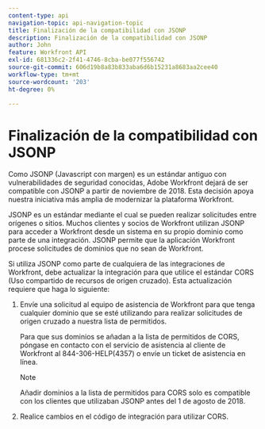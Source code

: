 ```yaml
---
content-type: api
navigation-topic: api-navigation-topic
title: Finalización de la compatibilidad con JSONP
description: Finalización de la compatibilidad con JSONP
author: John
feature: Workfront API
exl-id: 681336c2-2f41-4746-8cba-be077f556742
source-git-commit: 606d19b8a83b833aba6d6b15231a8683aa2cee40
workflow-type: tm+mt
source-wordcount: '203'
ht-degree: 0%

---
```


# Finalización de la compatibilidad con JSONP

Como JSONP (Javascript con margen) es un estándar antiguo con vulnerabilidades de seguridad conocidas, Adobe Workfront dejará de ser compatible con JSONP a partir de noviembre de 2018. Esta decisión apoya nuestra iniciativa más amplia de modernizar la plataforma Workfront.

JSONP es un estándar mediante el cual se pueden realizar solicitudes entre orígenes o sitios. Muchos clientes y socios de Workfront utilizan JSONP para acceder a Workfront desde un sistema en su propio dominio como parte de una integración. JSONP permite que la aplicación Workfront procese solicitudes de dominios que no sean de Workfront.

Si utiliza JSONP como parte de cualquiera de las integraciones de Workfront, debe actualizar la integración para que utilice el estándar CORS (Uso compartido de recursos de origen cruzado). Esta actualización requiere que haga lo siguiente:

1. Envíe una solicitud al equipo de asistencia de Workfront para que tenga cualquier dominio que se esté utilizando para realizar solicitudes de origen cruzado a nuestra lista de permitidos.

   Para que sus dominios se añadan a la lista de permitidos de CORS, póngase en contacto con el servicio de asistencia al cliente de Workfront al 844-306-HELP(4357) o envíe un ticket de asistencia en línea.

   >[!NOTE]
   >
   >Añadir dominios a la lista de permitidos para CORS solo es compatible con los clientes que utilizaban JSONP antes del 1 de agosto de 2018.


1. Realice cambios en el código de integración para utilizar CORS.
